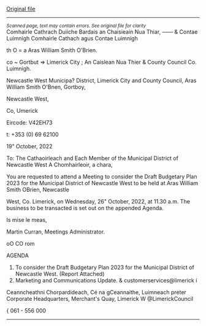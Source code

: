 [Original file](https://www.limerick.ie/sites/default/files/media/documents/2022-10/00%202022-10-26%20Agenda%20Budget%20Meeting.pdf)

---
*<small>Scanned page, text may contain errors. See original file for clarity</small>*  
Comhairle Cathrach Duiiche Bardais an Chaisieain Nua Thiar,
_——_ & Contae Luimnigh Comhairle Cathach agus Contae Luimnigh

th O
= a Aras William Smith O'Brien.

co ~ Gortbut
=> Limerick City ; An Caislean Nua Thier
& County Council Co. Luimnigh.

Newcastle West Municipa? District,
Limerick City and County Council,
Aras William Smith O'Bnen,
Gortboy,

Newcastle West,

Co, Umerick

Eircode: V42EH73

t: +353 (0) 69 62100

19" October, 2022

To: The Cathaoirleach and Each Member of the Municipal District of Newcastle West
A Chomhairleoir, a chara,

You are requested to attend a Meeting to consider the Draft Budgetary Plan 2023 for the
Municipal District of Newcastle West to be held at Aras William Smith OBrien, Newcastle

West, Co. Limerick, on Wednesday, 26" October, 2022, at 11.30 a.m. The business to be
transacted is set out on the appended Agenda.

Is mise le meas,

Martin Curran,
Meetings Administrator.

oO CO rom

AGENDA
1. To consider the Draft Budgetary Plan 2023 for the Municipal District of Newcastle
West.
(Report Attached)
2. Marketing and Communications Update.
& customerservices@limerick i

Ceanncheathni Chorpardideach, Cé na gCeannaithe, Luimneach preter
Corporate Headquarters, Merchant's Quay, Limerick W @LimerickCouncil

{ 061 - 556 000


---
